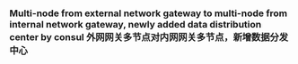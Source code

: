 ### Multi-node from external network gateway to multi-node from internal network gateway, newly added data distribution center by consul 外网网关多节点对内网网关多节点，新增数据分发中心

